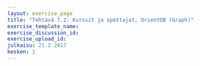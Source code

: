 ```yaml
---
layout: exercise_page
title: "Tehtävä 7.2: Kurssit ja opettajat, OrientDB (Graph)"
exercise_template_name: 
exercise_discussion_id: 
exercise_upload_id: 
julkaisu: 21.2.2017
kesken: 1
---
```

